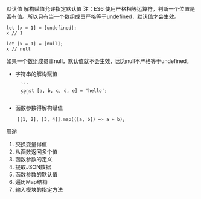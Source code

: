 默认值
解构赋值允许指定默认值
注：ES6 使用严格相等运算符，判断一个位置是否有值。所以只有当一个数组成员严格等于undefined，默认值才会生效。

```
let [x = 1] = [undefined];
x // 1

let [x = 1] = [null];
x // null
```
如果一个数组成员事null，默认值就不会生效，因为null不严格等于undefined。

+ 字符串的解构赋值

		```
		const [a, b, c, d, e] = 'hello';
		```
+ 函数参数得解构赋值
```
	[[1, 2], [3, 4]].map(([a, b]) => a + b);
```


用途
1. 交换变量得值
2. 从函数返回多个值
3. 函数参数的定义
4. 提取JSON数据
5. 函数参数的默认值
6. 遍历Map结构
7. 输入模块的指定方法